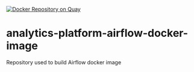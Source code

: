 [![Docker Repository on Quay](https://quay.io/repository/mojanalytics/airflow/status "Docker Repository on Quay")](https://quay.io/repository/mojanalytics/airflow)

# analytics-platform-airflow-docker-image
Repository used to build Airflow docker image

